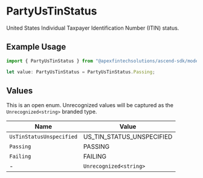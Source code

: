 # PartyUsTinStatus

United States Individual Taxpayer Identification Number (ITIN) status.

## Example Usage

```typescript
import { PartyUsTinStatus } from "@apexfintechsolutions/ascend-sdk/models/components";

let value: PartyUsTinStatus = PartyUsTinStatus.Passing;
```

## Values

This is an open enum. Unrecognized values will be captured as the `Unrecognized<string>` branded type.

| Name                      | Value                     |
| ------------------------- | ------------------------- |
| `UsTinStatusUnspecified`  | US_TIN_STATUS_UNSPECIFIED |
| `Passing`                 | PASSING                   |
| `Failing`                 | FAILING                   |
| -                         | `Unrecognized<string>`    |